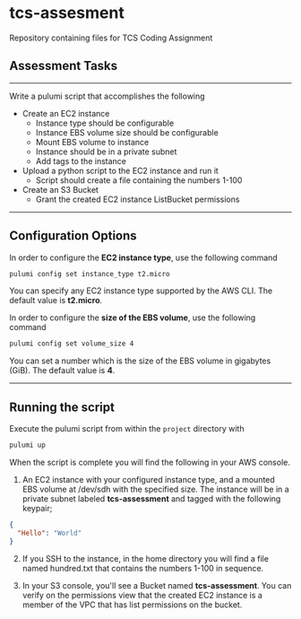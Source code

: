 # tcs-assesment
 Repository containing files for TCS Coding Assignment

## Assessment Tasks
---

Write a pulumi script that accomplishes the following

- Create an EC2 instance
  - Instance type should be configurable
  - Instance EBS volume size should be configurable
  - Mount EBS volume to instance
  - Instance should be in a private subnet
  - Add tags to the instance
- Upload a python script to the EC2 instance and run it
  - Script should create a file containing the numbers 1-100
- Create an S3 Bucket
  - Grant the created EC2 instance ListBucket permissions

---

## Configuration Options

In order to configure the **EC2 instance type**, use the following command

```bash
pulumi config set instance_type t2.micro
```

You can specify any EC2 instance type supported by the AWS CLI. The default
value is **t2.micro**.

In order to configure the **size of the EBS volume**, use the following command

```bash
pulumi config set volume_size 4
```

You can set a number which is the size of the EBS volume in gigabytes (GiB). The
default value is **4**.

---

## Running the script

Execute the pulumi script from within the ```project``` directory with

```bash
pulumi up
```

When the script is complete you will find the following in your AWS console.

1. An EC2 instance with your configured instance type, and a mounted EBS volume
at /dev/sdh with the specified size. The instance will be in a private subnet 
labeled **tcs-assessment** and tagged with the following keypair;

```json
{
  "Hello": "World"
}
```

2. If you SSH to the instance, in the home directory you will find a file named
hundred.txt that contains the numbers 1-100 in sequence.

1. In your S3 console, you'll see a Bucket named **tcs-assessment**. You can
verify on the permissions view that the created EC2 instance is a member of the 
VPC that has list permissions on the bucket.